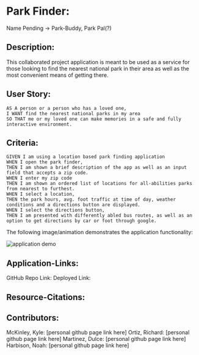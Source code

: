 <!-- PARK BUDDY -->

# Park Finder:
Name Pending →  Park-Buddy, Park Pal(?) 

## Description:

This collaborated project application is meant to be used as a service for those looking to find the nearest national park in their area as well as the most convenient means of getting there.

## User Story:

```
AS A person or a person who has a loved one,
I WANT find the nearest national parks in my area
SO THAT me or my loved one can make memories in a safe and fully interactive environment.
```

## Criteria:

```
GIVEN I am using a location based park finding application
WHEN I open the park finder,
THEN I am shown a brief description of the app as well as an input field that accepts a zip code.
WHEN I enter my zip code
THEN I am shown an ordered list of locations for all-abilities parks from nearest to furthest.
WHEN I select a location,
THEN the park hours, avg. foot traffic at time of day, weather conditions and a directions button are displayed.
WHEN I select the directions button,
THEN I am presented with differently abled bus routes, as well as an option to get directions by car or foot through google.
```
The following image/animation demonstrates the application functionality:

![application demo]()

## Application-Links:
GitHub Repo Link:
Deployed Link:

## Resource-Citations:
## Contributors:
McKinley, Kyle: [personal github page link here]
Ortiz, Richard: [personal github page link here]
Martinez, Dulce: [personal github page link here]
Harbison, Noah: [personal github page link here]
